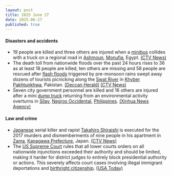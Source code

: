 ```yaml
---
layout: post
title: 2025 June 27
date: 2025-06-27
published: true
---
```



#### Disasters and accidents

* 19 people are killed and three others are injured when a [minibus](https://en.wikipedia.org/wiki/Minibus "Minibus") collides with a truck on a regional road in [Ashmoun](https://en.wikipedia.org/wiki/Ashmoun "Ashmoun"), [Monufia](https://en.wikipedia.org/wiki/Monufia "Monufia"), Egypt. [(CTV News)](https://www.ctvnews.ca/world/article/19-killed-in-a-road-collision-in-egypts-nile-delta-region/)
* The death toll from nationwide floods over the past 24 hours rises to 36 as at least 18 people are killed, ten others are missing and 58 people are rescued after [flash floods](https://en.wikipedia.org/wiki/Flash_flood "Flash flood") triggered by pre-monsoon rains swept away dozens of tourists picnicking along the [Swat River](https://en.wikipedia.org/wiki/Swat_River "Swat River") in [Khyber Pakhtunkhwa](https://en.wikipedia.org/wiki/Khyber_Pakhtunkhwa "Khyber Pakhtunkhwa"), Pakistan. [(Deccan Herald)](https://www.deccanherald.com/world/18-of-a-family-drown-in-flash-floods-in-pakistans-khyber-pakhtunkhwa-3605467) [(CTV News)](https://www.ctvnews.ca/world/article/flash-floods-in-pakistan-kill-at-least-7-and-sweep-away-dozens-of-tourists/)
* Seven city government personnel are killed and 16 others are injured after a mini [dump truck](https://en.wikipedia.org/wiki/Dump_truck "Dump truck") returning from an environmental activity overturns in [Silay](https://en.wikipedia.org/wiki/Silay "Silay"), [Negros Occidental](https://en.wikipedia.org/wiki/Negros_Occidental "Negros Occidental"), [Philippines](https://en.wikipedia.org/wiki/Philippines "Philippines"). [(Xinhua News Agency)](https://english.news.cn/asiapacific/20250627/ea92bc7efc864c87a0143bfd181d8f0b/c.html)

#### Law and crime

* [Japanese](https://en.wikipedia.org/wiki/Japan "Japan") serial killer and rapist [Takahiro Shiraishi](https://en.wikipedia.org/wiki/Takahiro_Shiraishi "Takahiro Shiraishi") is executed for the 2017 murders and dismemberments of nine people in his apartment in [Zama](https://en.wikipedia.org/wiki/Zama%2C_Kanagawa "Zama, Kanagawa"), [Kanagawa Prefecture](https://en.wikipedia.org/wiki/Kanagawa_Prefecture "Kanagawa Prefecture"), Japan. [(CTV News)](https://www.ctvnews.ca/world/article/japan-executes-man-convicted-of-murder-for-killing-and-dismembering-9-people-in-his-apartment/)
* The [US Supreme Court](https://en.wikipedia.org/wiki/Supreme_Court_of_the_United_States "Supreme Court of the United States") rules that all lower courts orders on all nationwide injunctions exceeded their authority and should be limited, making it harder for district judges to entirely block presidential authority or actions. This severely affects court cases involving illegal immigrant deportations and [birthright citizenship](https://en.wikipedia.org/wiki/Birthright_citizenship_in_the_United_States "Birthright citizenship in the United States"). [(USA Today)](https://www.usatoday.com/story/news/politics/2025/06/27/supreme-court-trump-birthright-citizenship/83905106007/)
